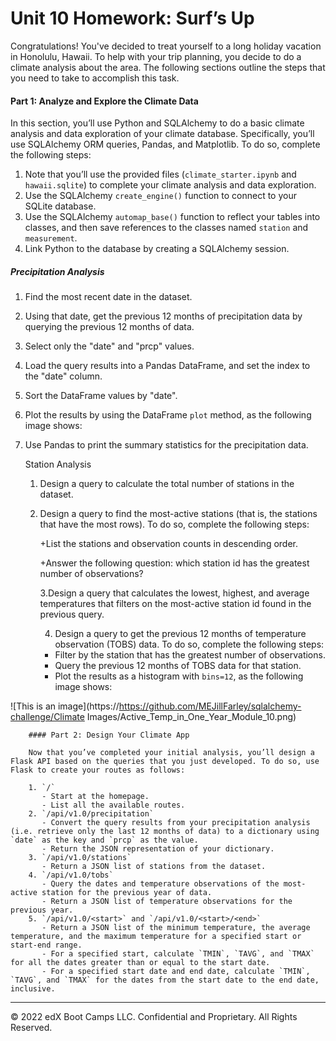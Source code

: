 # Unit 10 Homework: Surf’s Up

Congratulations! You've decided to treat yourself to a long holiday vacation in Honolulu, Hawaii. To help with your trip planning, you decide to do a climate analysis about the area. The following sections outline the steps that you need to take to accomplish this task.

#### Part 1: Analyze and Explore the Climate Data

In this section, you’ll use Python and SQLAlchemy to do a basic climate analysis and data exploration of your climate database. Specifically, you’ll use SQLAlchemy ORM queries, Pandas, and Matplotlib. To do so, complete the following steps:

1. Note that you’ll use the provided files (`climate_starter.ipynb` and `hawaii.sqlite`) to complete your climate analysis and data exploration.
2. Use the SQLAlchemy `create_engine()` function to connect to your SQLite database.
3. Use the SQLAlchemy `automap_base()` function to reflect your tables into classes, and then save references to the classes named `station` and `measurement`.
4. Link Python to the database by creating a SQLAlchemy session.

##### Precipitation Analysis

1. Find the most recent date in the dataset.

2. Using that date, get the previous 12 months of precipitation data by querying the previous 12 months of data.

3. Select only the "date" and "prcp" values.

4. Load the query results into a Pandas DataFrame, and set the index to the "date" column.

5. Sort the DataFrame values by "date".

6. Plot the results by using the DataFrame `plot` method, as the following image shows:

7. Use Pandas to print the summary statistics for the precipitation data.

   Station Analysis

   1. Design a query to calculate the total number of stations in the dataset.

   2. Design a query to find the most-active stations (that is, the stations that have the most rows). To do so, complete the following steps:

      +List the stations and observation counts in descending order.

      +Answer the following question: which station id has the greatest number of observations?

        3.Design a query that calculates the lowest, highest, and average temperatures that filters on the most-active station id found in the previous query.

        4. Design a query to get the previous 12 months of temperature observation (TOBS) data. To do so, complete the following steps:

        - Filter by the station that has the greatest number of observations.
        - Query the previous 12 months of TOBS data for that station.
        - Plot the results as a histogram with `bins=12`, as the following image shows:

![This is an image](https://https://github.com/MEJillFarley/sqlalchemy-challenge/Climate Images/Active_Temp_in_One_Year_Module_10.png)

        
        #### Part 2: Design Your Climate App
        
        Now that you’ve completed your initial analysis, you’ll design a Flask API based on the queries that you just developed. To do so, use Flask to create your routes as follows:
        
        1. `/`
           - Start at the homepage.
           - List all the available routes.
        2. `/api/v1.0/precipitation`
           - Convert the query results from your precipitation analysis (i.e. retrieve only the last 12 months of data) to a dictionary using `date` as the key and `prcp` as the value.
           - Return the JSON representation of your dictionary.
        3. `/api/v1.0/stations`
           - Return a JSON list of stations from the dataset.
        4. `/api/v1.0/tobs`
           - Query the dates and temperature observations of the most-active station for the previous year of data.
           - Return a JSON list of temperature observations for the previous year.
        5. `/api/v1.0/<start>` and `/api/v1.0/<start>/<end>`
           - Return a JSON list of the minimum temperature, the average temperature, and the maximum temperature for a specified start or start-end range.
           - For a specified start, calculate `TMIN`, `TAVG`, and `TMAX` for all the dates greater than or equal to the start date.
           - For a specified start date and end date, calculate `TMIN`, `TAVG`, and `TMAX` for the dates from the start date to the end date, inclusive.

---

© 2022 edX Boot Camps LLC. Confidential and Proprietary. All Rights Reserved.
